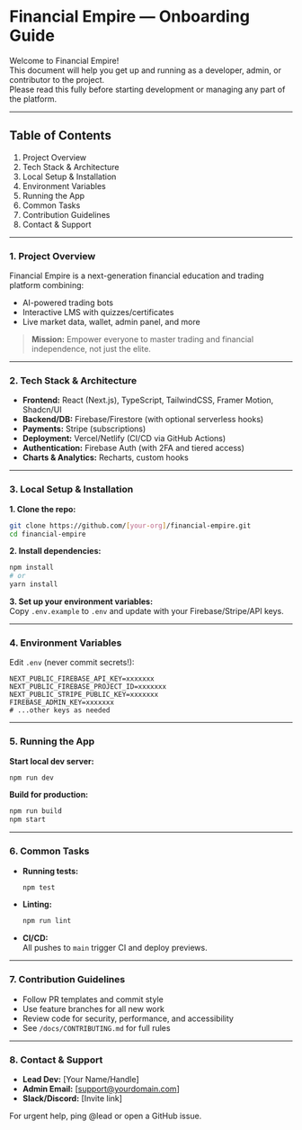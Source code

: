 # Financial Empire — Onboarding Guide

Welcome to Financial Empire!  
This document will help you get up and running as a developer, admin, or contributor to the project.  
Please read this fully before starting development or managing any part of the platform.

---

## Table of Contents

1. Project Overview
2. Tech Stack & Architecture
3. Local Setup & Installation
4. Environment Variables
5. Running the App
6. Common Tasks
7. Contribution Guidelines
8. Contact & Support

---

### 1. Project Overview

Financial Empire is a next-generation financial education and trading platform combining:
- AI-powered trading bots
- Interactive LMS with quizzes/certificates
- Live market data, wallet, admin panel, and more

> **Mission:** Empower everyone to master trading and financial independence, not just the elite.

---

### 2. Tech Stack & Architecture

- **Frontend:** React (Next.js), TypeScript, TailwindCSS, Framer Motion, Shadcn/UI
- **Backend/DB:** Firebase/Firestore (with optional serverless hooks)
- **Payments:** Stripe (subscriptions)
- **Deployment:** Vercel/Netlify (CI/CD via GitHub Actions)
- **Authentication:** Firebase Auth (with 2FA and tiered access)
- **Charts & Analytics:** Recharts, custom hooks

---

### 3. Local Setup & Installation

**1. Clone the repo:**
```bash
git clone https://github.com/[your-org]/financial-empire.git
cd financial-empire
```

**2. Install dependencies:**
```bash
npm install
# or
yarn install
```

**3. Set up your environment variables:**  
Copy `.env.example` to `.env` and update with your Firebase/Stripe/API keys.

---

### 4. Environment Variables

Edit `.env` (never commit secrets!):

```
NEXT_PUBLIC_FIREBASE_API_KEY=xxxxxxx
NEXT_PUBLIC_FIREBASE_PROJECT_ID=xxxxxxx
NEXT_PUBLIC_STRIPE_PUBLIC_KEY=xxxxxxx
FIREBASE_ADMIN_KEY=xxxxxxx
# ...other keys as needed
```

---

### 5. Running the App

**Start local dev server:**
```bash
npm run dev
```

**Build for production:**
```bash
npm run build
npm start
```

---

### 6. Common Tasks

- **Running tests:**
  ```bash
  npm test
  ```
- **Linting:**
  ```bash
  npm run lint
  ```
- **CI/CD:**  
  All pushes to `main` trigger CI and deploy previews.

---

### 7. Contribution Guidelines

- Follow PR templates and commit style
- Use feature branches for all new work
- Review code for security, performance, and accessibility
- See `/docs/CONTRIBUTING.md` for full rules

---

### 8. Contact & Support

- **Lead Dev:** [Your Name/Handle]
- **Admin Email:** [support@yourdomain.com]
- **Slack/Discord:** [Invite link]

For urgent help, ping @lead or open a GitHub issue.
